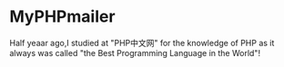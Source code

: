 # MyPHPmailer
Half yeaar ago,I studied at "PHP中文网" for the knowledge of PHP as it always was called "the Best Programming Language in the World"!
